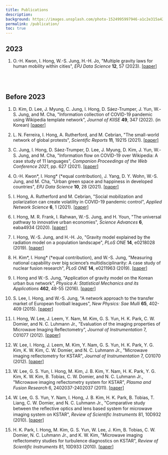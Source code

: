 ```yaml
---
title: Publications
description: 
background: https://images.unsplash.com/photo-1524995997946-a1c2e315a42f?ixlib=rb-1.2.1&ixid=eyJhcHBfaWQiOjEyMDd9&auto=format&fit=crop&w=1000
permalink: /publication/
toc: true
---
```


## 2023
1. O.-H. Kwon, I. Hong, W.-S. Jung, H.-H. Jo, "Multiple gravity laws for human mobility within cities", *EPJ Data Science* **12**, 57 (2023). [[paper]](https://doi.org/10.1140/epjds/s13688-023-00438-x)
<br />
<br />

## Before 2023

1. D. Kim, D. Lee, J. Myung, C. Jung, I. Hong, D. Sáez-Trumper, J. Yun, W.-S. Jung, and M. Cha, "Information collection of COVID-19 pandemic using Wikipedia template network", *Journal of KIISE* **49**, 347 (2022). (in Korean) [[paper]](https://doi.org/10.5626/JOK.2022.49.5.347)

1. L. N. Ferreira, I. Hong, A. Rutherford, and M. Cebrian, "The small-world network of global protests", *Scientific Reports* **11**, 19215 (2021). [[paper]](https://doi.org/10.1038/s41598-021-98628-y)

1. C. Jung, I. Hong, D. Sáez-Trumper, D. Lee, J. Myung, D. Kim, J. Yun, W.-S. Jung, and M. Cha, "Information ﬂow on COVID-19 over Wikipedia: A case study of 11 languages", *Companion Proceedings of the Web Conference 2021*, pp. 627 (2021). [[paper]](https://doi.org/10.1145/3442442.3452352)

1. O.-H. Kwon&#42;, I. Hong&#42; (&#42;equal contribution), J. Yang, D. Y. Wohn, W.-S. Jung, and M. Cha, "Urban green space and happiness in developed countries", *EPJ Data Science* **10**, 28 (2021). [[paper]](https://doi.org/10.1140/epjds/s13688-021-00278-7)

1. I. Hong, A. Rutherford and M. Cebrian, "Social mobilization and polarization can create volatility in COVID-19 pandemic control", *Applied Network Science* **6**, 1 (2021). [[paper]](https://doi.org/10.1007/s41109-021-00356-9)

1. I. Hong, M. R. Frank, I. Rahwan, W.-S. Jung, and H. Youn, "The universal pathway to innovative urban economies", *Science Advances* **6**, eaba4934 (2020). [[paper]](https://doi.org/10.1126/sciadv.aba4934)

1. I. Hong, W.-S. Jung, and H.-H. Jo, "Gravity model explained by the radiation model on a population landscape", *PLoS ONE* **14**, e0218028 (2019). [[paper]](https://doi.org/10.1371/journal.pone.0218028)

1. H. Kim&#42;, I. Hong&#42; (&#42;equal contribution), and W.-S. Jung, "Measuring national capability over big science’s multidisciplinarity: A case study of nuclear fusion research", *PLoS ONE* **14**, e0211963 (2019). [[paper]](https://doi.org/10.1371/journal.pone.0211963)

1. I. Hong and W.-S. Jung, "Application of gravity model on the Korean urban bus network", *Physica A: Statistical Mechanics and its Applications* **462**, 48-55 (2016). [[paper]](https://doi.org/10.1016/j.physa.2016.06.055)

1. S. Lee, I. Hong, and W.-S. Jung, "A network approach to the transfer market of European football leagues", *New Physics: Sae Mulli* **65**, 402-409 (2015). [[paper]](https://doi.org/10.3938/NPSM.65.402)

1. I. Hong, W. Lee, J. Leem, Y. Nam, M. Kim, G. S. Yun, H. K. Park, C. W. Domier, and N. C. Luhmann Jr., "Evaluation of the imaging properties of Microwave Imaging Reﬂectometry", *Journal of Instrumentation* 7, C01077 (2012). [[paper]](https://doi.org/10.1088/1748-0221/7/01/C01077)

1. W. Lee, I. Hong, J. Leem, M. Kim, Y. Nam, G. S. Yun, H. K. Park, Y. G. Kim, K. W. Kim, C. W. Domier, and N. C. Luhmann Jr., "Microwave imaging reﬂectometry for KSTAR", *Journal of Instrumentation* 7, C01070 (2012). [[paper]](https://doi.org/10.1088/1748-0221/7/01/C01070)

1. W. Lee, G. S. Yun, I. Hong, M. Kim, J. B. Kim, Y. Nam, H. K. Park, Y. G. Kim, K. W. Kim, B. Tobias, C. W. Domier, and N. C. Luhmann Jr., "Microwave imaging reﬂectometry system for KSTAR", *Plasma and Fusion Research* 6, 2402037-2402037 (2011). [[paper]](https://doi.org/10.1585/pfr.6.2402037)

1. W. Lee, G. S. Yun, Y. Nam, I. Hong, J. B. Kim, H. K. Park, B. Tobias, T. Liang, C. W. Domier, and N. C. Luhmann Jr., "Comparative study between the reﬂective optics and lens based system for microwave imaging system on KSTAR", *Review of Scientiﬁc Instruments* 81, 10D932 (2010). [[paper]](https://doi.org/10.1063/1.3491189)

1. H. K. Park, I. Hong, M. Kim, G. S. Yun, W. Lee, J. Kim, B. Tobias, C. W. Domier, N. C. Luhmann Jr., and K. W. Kim, "Microwave imaging reﬂectometry studies for turbulence diagnostics on KSTAR", *Review of Scientiﬁc Instruments* 81, 10D933 (2010). [[paper]](https://doi.org/10.1063/1.3499606)
